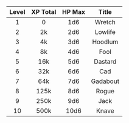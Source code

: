
|Level|XP Total|HP Max|Title|
|:-:|:-:|:-:|:-:|
|1|0|1d6|Wretch|
|2|2k|2d6|Lowlife|
|3|4k|3d6|Hoodlum|
|4|8k|4d6|Fool|
|5|16k|5d6|Dastard|
|6|32k|6d6|Cad|
|7|64k|7d6|Gadabout|
|8|125k|8d6|Rogue|
|9|250k|9d6|Jack|
|10|500k|10d6|Knave|
